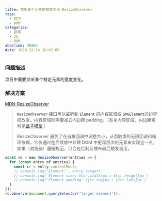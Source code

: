 ```yaml
---
title: 监听某个元素的宽度变化-ResizeObserver
tags:
  - 技巧
  - DOM
categories:
  - 前端
  - JS
  - DOM
abbrlink: 30804
date: 2020-12-24 16:02:09
---
```


### 问题描述

项目中需要监听某个特定元素的宽度变化。

### 解决方案

[MDN-ResizeObserver](https://developer.mozilla.org/zh-CN/docs/Web/API/ResizeObserver)

> **`ResizeObserver`** 接口可以监听到 [`Element`](https://developer.mozilla.org/zh-CN/docs/Web/API/Element) 的内容区域或 [`SVGElement`](https://developer.mozilla.org/zh-CN/docs/Web/API/SVGElement)的边界框改变。内容区域则需要减去内边距 padding。（有关内容区域、内边距资料见[盒子模型](https://developer.mozilla.org/docs/Learn/CSS/Introduction_to_CSS/Box_model) ）
>
> ResizeObserver 避免了在自身回调中调整大小，从而触发的无限回调和循环依赖。它仅通过在后续帧中处理 DOM 中更深层次的元素来实现这一点。如果（浏览器）遵循规范，只会在绘制前或布局后触发调用。

```js
const ro = new ResizeObserver(entries => {
  for (const entry of entries) {
    const cr = entry.contentRect;
    // console.log('Element:', entry.target)
    // console.log(`Element size: ${cr.width}px x ${cr.height}px`)
    // console.log(`Element padding: ${cr.top}px ; ${cr.left}px`)
  }
});
ro.observe(document.querySelector('target-element'));
```
